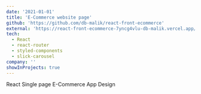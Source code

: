 ```yaml
---
date: '2021-01-01'
title: 'E-Commerce website page'
github: 'https://github.com/db-malik/react-front-ecommerce'
external: 'https://react-front-ecommerce-7yncg4vlu-db-malik.vercel.app/'
tech:
  - React
  - react-router
  - styled-components
  - slick-carousel
company: ''
showInProjects: true
---
```


React Single page E-Commerce App Design
